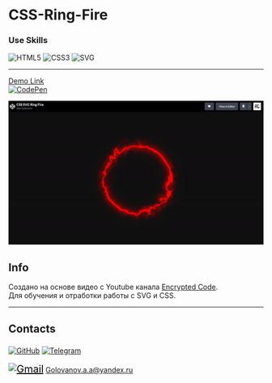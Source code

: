 # CSS-Ring-Fire

### Use Skills

![HTML5](https://img.shields.io/badge/html5-%23E34F26.svg?style=for-the-badge&logo=html5&logoColor=white)
![CSS3](https://img.shields.io/badge/css3-%231572B6.svg?style=for-the-badge&logo=css3&logoColor=white)
![SVG](https://img.shields.io/badge/SVG-%23ED760E.svg?style=for-the-badge&logo=SVG&logoColor=white)

---

[Demo Link <br>![CodePen](https://img.shields.io/badge/Codepen-000000?style=for-the-badge&logo=codepen&logoColor=white)](https://codepen.io/AlexGolovanov/pen/VwQNjaM)

![image-ring.gif](readme/ring.gif)

## Info

Создано на основе видео с Youtube канала [Encrypted Code](https://www.youtube.com/channel/UCzDF0RAnLkpkBzBJ8uENtlQ).   
Для обучения и отработки работы с SVG и CSS.

---
## Contacts

[![GitHub](https://img.shields.io/badge/github-%23121011.svg?style=for-the-badge&logo=github&logoColor=white)](https://github.com/GolovanovAlex)
[![Telegram](https://img.shields.io/badge/Telegram-2CA5E0?style=for-the-badge&logo=telegram&logoColor=white)](https://t.me/LeConseiller_Alex)
<a href="mailto:leconseiller@yandex.ru" style="font-size: 20px; color: black;"> 

![Gmail](https://img.shields.io/badge/Gmail-D14836?style=for-the-badge&logo=gmail&logoColor=white)</a>   <a href="mailto:golovanov.a.a@yandex.ru" >Golovanov.a.a@yandex.ru</a>
